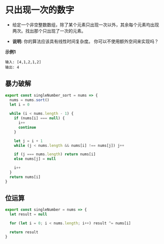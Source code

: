 # 只出现一次的数字

- 给定一个非空整数数组，除了某个元素只出现一次以外，其余每个元素均出现两次。找出那个只出现了一次的元素。

- **说明:** 你的算法应该具有线性时间复杂度。 你可以不使用额外空间来实现吗？

**示例1** 
```
输入: [4,1,2,1,2]
输出: 4
```

## 暴力破解

```js
export const singleNumber_sort = nums => {
  nums = nums.sort()
  let i = 0
  
  while (i < nums.length - 1) {
    if (nums[i] === null) {
      i++
      continue
    }

    let j = i + 1
    while (j < nums.length && nums[i] !== nums[j]) j++

    if (j === nums.length) return nums[i]
    else nums[j] = null

    i++
  }
  return nums[i]
}
```

## 位运算

```js
export const singleNumber = nums => {
  let result = null

  for (let i = 0; i < nums.length; i++) result ^= nums[i]

  return result
}
```

<CodeTest style="margin-top: 20px;" mode="singleNumber" />  

<vTalk />